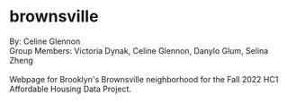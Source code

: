 # brownsville

By: Celine Glennon \
Group Members: Victoria Dynak, Celine Glennon, Danylo Glum, Selina Zheng \
\
Webpage for Brooklyn's Brownsville neighborhood for the Fall 2022 HC1 Affordable Housing Data Project.
